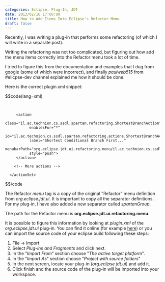 ```yaml
---
categories: Eclipse, Plug-In, JDT
date: 2013/02/16 17:00:00
title: How to Add Items Into Eclipse's Refactor Menu
draft: false
---
```


Recently, I was writing a plug-in that performs some refactoring (of which I will write in a separate post). 

Writing the refactoring was not too complicated, but figuring out how add the menu items correctly into the Refactor menu took a lot of time.

I tried to figure this from the documentation and examples that I dug from google (some of which were incorrect), and finally *paulweb515* from #elicpse-dev channel explained me how it should be done. 
 
Here is the correct plugin.xml snippet:

$$code(lang=xml)


<?xml version="1.0" encoding="UTF-8"?>
<?eclipse version="3.2"?>
<plugin>

<extension
         point="org.eclipse.ui.actionSets">
      <actionSet
            description="Spartan Refactoring Actions"
            id="il.ac.technion.cs.ssdl.spartan.refactoring.actionSet"
            label="Spartanization"
            visible="true">
 		<menu
               label="Refactor"
               path="edit"
               id="org.eclipse.jdt.ui.refactoring.menu">
            <separator name="undoRedoGroup"/>
            <separator name="reorgGroup"/>
            <separator name="codingGroup"/>
            <separator name="reorgGroup2"/>
            <separator name="typeGroup"/>
            <separator name="typeGroup2"/>
            <separator name="codingGroup2"/>
            <separator name="typeGroup3"/>
            <separator name="spartanGroup"/>
            <separator name="scriptGroup"/>
		</menu>
	  	<menu
               id="il.ac.technion.cs.ssdl.spartan.refactoring.menu"
               label="Spartanization"
               path="org.eclipse.jdt.ui.refactoring.menu/spartanGroup">
            <separator name="group" />    
		</menu>

         <action
               class="il.ac.technion.cs.ssdl.spartan.refactoring.ShortestBranchAction"
               enablesFor="*"
               id="il.ac.technion.cs.ssdl.spartan.refactoring.actions.ShortestBranchAction"
               label="Shortest Conditional Branch First..."  
               menubarPath="org.eclipse.jdt.ui.refactoring.menu/il.ac.technion.cs.ssdl.spartan.refactoring.menu/group"
               style="push">
         </action>        
		 
		<!-- More actions -->
      
	  </actionSet>
   </extension>
</plugin>

$$/code

The Refactor *menu* tag is a copy of the original "Refactor" menu definition from *org.eclipse.jdt.ui*. It is important to copy all the separator definitions. For my plug-in, I have also added a new separator called *spartanGroup*.

The path for the Refactor menu is **org.eclipse.jdt.ui.refactoring.menu**.

It is possible to figure this information by looking at *plugin.xml* of the *org.eclipse.jdt.ui* plug-in. You can find it online (for example [here](http://grepcode.com/file_/repository.grepcode.com/java/eclipse.org/3.6.1/org.eclipse.jdt/ui/3.6.1/plugin.xml/?v=source)) or you can import the source code of your eclipse build following these steps:

1. File -> Import
2. Select *Plug-ins and Fragments* and click next.
3. In the "*Import From*" section choose "*The active target platform*". 
4. In the "*Import As*" section choose "*Project with source folders*"
5. In the next screen, locate your plug-in (*org.eclipse.jdt.ui*) and add it.
6. Click finish and the source code of the plug-in will be imported into your workspace.


